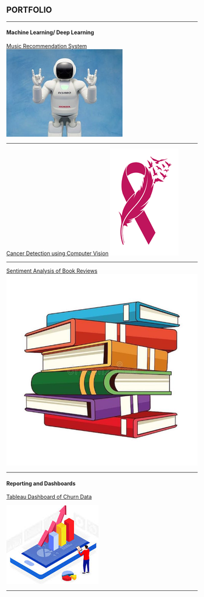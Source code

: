 <h2>PORTFOLIO</h2>

---
<h4>Machine Learning/ Deep Learning</h4>

[Music Recommendation System](https://github.com/brp221/Music-Reccomendation-System)
<img src="images/rec_sys_img.jpeg?raw=true"/>

---
[Cancer Detection using Computer Vision](/pdf/sample_presentation.pdf)
<img src="images/cancer_detection_img.png?raw=true"/>

---
[Sentiment Analysis of Book Reviews](https://github.com/brp221/Sentiment-Analysis-of-Book-Reviews)
<img src="images/book_review_img_2.jpeg?raw=true"/>

---
<h4>Reporting and Dashboards</h4>

[Tableau Dashboard of Churn Data](https://public.tableau.com/app/profile/bratislav2462/viz/Churn_Workbook/DraftDashboard?publish=yes)

<img src="images/dashboard_img.jpeg?raw=true"/>



---
<!-- <p style="font-size:11px">Page template forked from <a href="https://github.com/evanca/quick-portfolio">evanca</a></p> -->
<!-- Remove above link if you don't want to attibute -->
